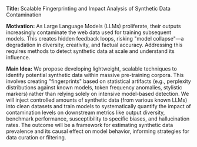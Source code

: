 **Title:** Scalable Fingerprinting and Impact Analysis of Synthetic Data Contamination

**Motivation:** As Large Language Models (LLMs) proliferate, their outputs increasingly contaminate the web data used for training subsequent models. This creates hidden feedback loops, risking "model collapse"—a degradation in diversity, creativity, and factual accuracy. Addressing this requires methods to detect synthetic data at scale and understand its influence.

**Main Idea:** We propose developing lightweight, scalable techniques to identify potential synthetic data within massive pre-training corpora. This involves creating "fingerprints" based on statistical artifacts (e.g., perplexity distributions against known models, token frequency anomalies, stylistic markers) rather than relying solely on intensive model-based detection. We will inject controlled amounts of synthetic data (from various known LLMs) into clean datasets and train models to systematically quantify the impact of contamination levels on downstream metrics like output diversity, benchmark performance, susceptibility to specific biases, and hallucination rates. The outcome will be a framework for estimating synthetic data prevalence and its causal effect on model behavior, informing strategies for data curation or filtering.